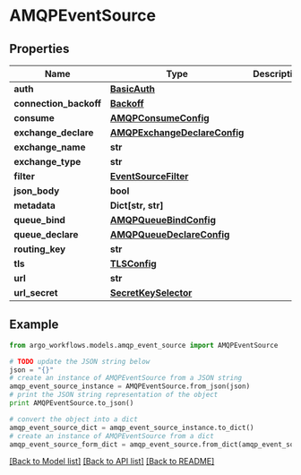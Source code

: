 # AMQPEventSource


## Properties

Name | Type | Description | Notes
------------ | ------------- | ------------- | -------------
**auth** | [**BasicAuth**](BasicAuth.md) |  | [optional] 
**connection_backoff** | [**Backoff**](Backoff.md) |  | [optional] 
**consume** | [**AMQPConsumeConfig**](AMQPConsumeConfig.md) |  | [optional] 
**exchange_declare** | [**AMQPExchangeDeclareConfig**](AMQPExchangeDeclareConfig.md) |  | [optional] 
**exchange_name** | **str** |  | [optional] 
**exchange_type** | **str** |  | [optional] 
**filter** | [**EventSourceFilter**](EventSourceFilter.md) |  | [optional] 
**json_body** | **bool** |  | [optional] 
**metadata** | **Dict[str, str]** |  | [optional] 
**queue_bind** | [**AMQPQueueBindConfig**](AMQPQueueBindConfig.md) |  | [optional] 
**queue_declare** | [**AMQPQueueDeclareConfig**](AMQPQueueDeclareConfig.md) |  | [optional] 
**routing_key** | **str** |  | [optional] 
**tls** | [**TLSConfig**](TLSConfig.md) |  | [optional] 
**url** | **str** |  | [optional] 
**url_secret** | [**SecretKeySelector**](SecretKeySelector.md) |  | [optional] 

## Example

```python
from argo_workflows.models.amqp_event_source import AMQPEventSource

# TODO update the JSON string below
json = "{}"
# create an instance of AMQPEventSource from a JSON string
amqp_event_source_instance = AMQPEventSource.from_json(json)
# print the JSON string representation of the object
print AMQPEventSource.to_json()

# convert the object into a dict
amqp_event_source_dict = amqp_event_source_instance.to_dict()
# create an instance of AMQPEventSource from a dict
amqp_event_source_form_dict = amqp_event_source.from_dict(amqp_event_source_dict)
```
[[Back to Model list]](../README.md#documentation-for-models) [[Back to API list]](../README.md#documentation-for-api-endpoints) [[Back to README]](../README.md)



